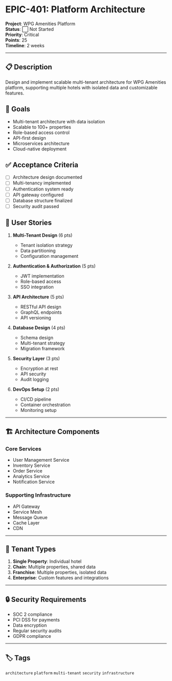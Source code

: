 # EPIC-401: Platform Architecture

**Project**: WPG Amenities Platform  
**Status**: ⬜ Not Started  
**Priority**: Critical  
**Points**: 25  
**Timeline**: 2 weeks  

---

## 📋 Description

Design and implement scalable multi-tenant architecture for WPG Amenities platform, supporting multiple hotels with isolated data and customizable features.

## 🎯 Goals

- Multi-tenant architecture with data isolation
- Scalable to 100+ properties
- Role-based access control
- API-first design
- Microservices architecture
- Cloud-native deployment

## ✅ Acceptance Criteria

- [ ] Architecture design documented
- [ ] Multi-tenancy implemented
- [ ] Authentication system ready
- [ ] API gateway configured
- [ ] Database structure finalized
- [ ] Security audit passed

## 📖 User Stories

1. **Multi-Tenant Design** (6 pts)
   - Tenant isolation strategy
   - Data partitioning
   - Configuration management

2. **Authentication & Authorization** (5 pts)
   - JWT implementation
   - Role-based access
   - SSO integration

3. **API Architecture** (5 pts)
   - RESTful API design
   - GraphQL endpoints
   - API versioning

4. **Database Design** (4 pts)
   - Schema design
   - Multi-tenant strategy
   - Migration framework

5. **Security Layer** (3 pts)
   - Encryption at rest
   - API security
   - Audit logging

6. **DevOps Setup** (2 pts)
   - CI/CD pipeline
   - Container orchestration
   - Monitoring setup

---

## 🏗️ Architecture Components

### Core Services
- User Management Service
- Inventory Service
- Order Service
- Analytics Service
- Notification Service

### Supporting Infrastructure
- API Gateway
- Service Mesh
- Message Queue
- Cache Layer
- CDN

---

## 👥 Tenant Types

1. **Single Property**: Individual hotel
2. **Chain**: Multiple properties, shared data
3. **Franchise**: Multiple properties, isolated data
4. **Enterprise**: Custom features and integrations

---

## 🔒 Security Requirements

- SOC 2 compliance
- PCI DSS for payments
- Data encryption
- Regular security audits
- GDPR compliance

---

## 🏷️ Tags

`architecture` `platform` `multi-tenant` `security` `infrastructure`